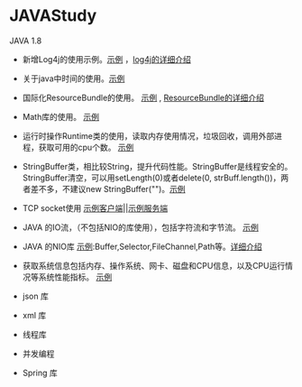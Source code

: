 # JAVAStudy
JAVA 1.8

* 新增Log4j的使用示例。[示例](./src/logStudy/useLog4J.java) ，[log4j的详细介绍](http://blog.51cto.com/ggwhsd/2340510)

* 关于java中时间的使用。[示例](./src/baseAPI/useDate.java)   

* 国际化ResourceBundle的使用。 [示例](./src/baseAPI/useResourceBundle.java) ,  [ResourceBundle的详细介绍](http://blog.51cto.com/ggwhsd/2340539)

* Math库的使用。  [示例](./src/baseAPI/useMath) 

* 运行时操作Runtime类的使用，读取内存使用情况，垃圾回收，调用外部进程，获取可用的cpu个数。 [示例](./src/baseAPI/useRuntime)

* StringBuffer类，相比较String，提升代码性能。StringBuffer是线程安全的。 StringBuffer清空，可以用setLength(0)或者delete(0, strBuff.length())，两者差不多，不建议new StringBuffer("")。[示例](./src/baseAPI/useStringBuffer.java)

* TCP socket使用
[示例客户端](./src/NetworkStudy/TcpTest.java)||[示例服务端](./src/NetworkStudy/Server.java)

* JAVA 的IO流，（不包括NIO的库使用），包括字符流和字节流。 [示例](./src/baseAPI/useIO.java)

* JAVA 的NIO库 [示例](./src/baseAPI/useNIO.java):Buffer,Selector,FileChannel,Path等。[详细介绍](http://blog.51cto.com/ggwhsd/2341370)

* 获取系统信息包括内存、操作系统、网卡、磁盘和CPU信息，以及CPU运行情况等系统性能指标。 [示例](./src/baseAPI/useSigar.java)

* json 库

* xml 库

* 线程库

* 并发编程

* Spring 库
